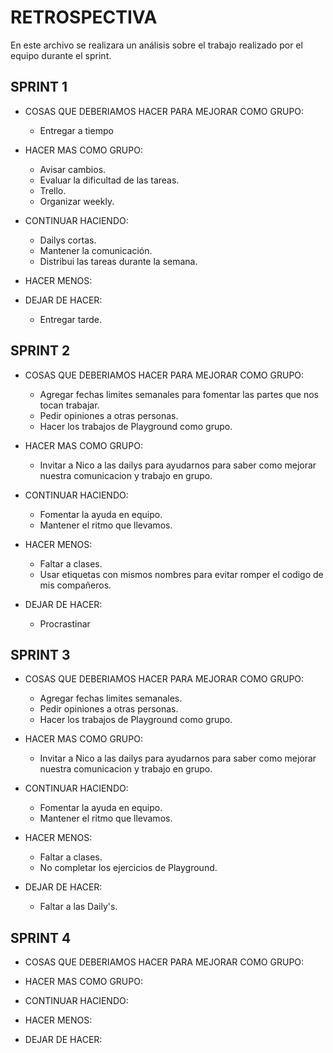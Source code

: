 # RETROSPECTIVA

En este archivo se realizara un análisis sobre el trabajo realizado por el equipo durante el sprint.

## SPRINT 1
* COSAS QUE DEBERIAMOS HACER PARA MEJORAR COMO GRUPO:

    - Entregar a tiempo

* HACER MAS COMO GRUPO:

    - Avisar cambios.
    - Evaluar la dificultad de las tareas.
    - Trello.
    - Organizar weekly.

* CONTINUAR HACIENDO:

    - Dailys cortas.
    - Mantener la comunicación.
    - Distribui las tareas durante la semana.

* HACER MENOS:

* DEJAR DE HACER:

    - Entregar tarde.


## SPRINT 2

* COSAS QUE DEBERIAMOS HACER PARA MEJORAR COMO GRUPO:

    - Agregar fechas limites semanales para fomentar las partes que nos tocan trabajar.
    - Pedir opiniones a otras personas.
    - Hacer los trabajos de Playground como grupo.

* HACER MAS COMO GRUPO:

    - Invitar a Nico a las dailys para ayudarnos para saber como mejorar nuestra comunicacion y trabajo en grupo.

* CONTINUAR HACIENDO:

    - Fomentar la ayuda en equipo.
    - Mantener el ritmo que llevamos.

* HACER MENOS:

    - Faltar a clases.
    - Usar etiquetas con mismos nombres para evitar romper el codigo de mis compañeros.

* DEJAR DE HACER:

    - Procrastinar


## SPRINT 3

* COSAS QUE DEBERIAMOS HACER PARA MEJORAR COMO GRUPO:

    - Agregar fechas limites semanales.
    - Pedir opiniones a otras personas.
    - Hacer los trabajos de Playground como grupo.

* HACER MAS COMO GRUPO:

    - Invitar a Nico a las dailys para ayudarnos para saber como mejorar nuestra comunicacion y trabajo en grupo.

* CONTINUAR HACIENDO:

    - Fomentar la ayuda en equipo.
    - Mantener el ritmo que llevamos.

* HACER MENOS:

    - Faltar a clases.
    - No completar los ejercicios de Playground.

* DEJAR DE HACER:

    - Faltar a las Daily's.


## SPRINT 4
* COSAS QUE DEBERIAMOS HACER PARA MEJORAR COMO GRUPO:


* HACER MAS COMO GRUPO:

* CONTINUAR HACIENDO:

* HACER MENOS:

* DEJAR DE HACER:
